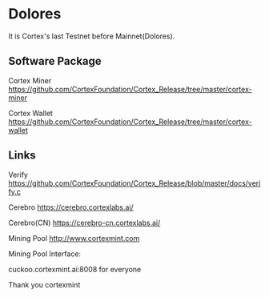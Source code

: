 # Dolores
It is Cortex's last Testnet before Mainnet(Dolores).
## Software Package

Cortex Miner
https://github.com/CortexFoundation/Cortex_Release/tree/master/cortex-miner

Cortex Wallet
https://github.com/CortexFoundation/Cortex_Release/tree/master/cortex-wallet


## Links

Verify
https://github.com/CortexFoundation/Cortex_Release/blob/master/docs/verify.c

Cerebro
https://cerebro.cortexlabs.ai/

Cerebro(CN)
https://cerebro-cn.cortexlabs.ai/

Mining Pool
http://www.cortexmint.com

Mining Pool Interface:

cuckoo.cortexmint.ai:8008 for everyone

Thank you cortexmint
